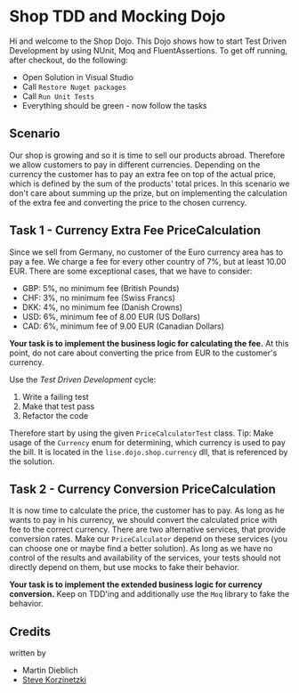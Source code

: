 # Shop TDD and Mocking Dojo

Hi and welcome to the Shop Dojo. This Dojo shows how to start Test Driven Development by using NUnit, Moq and FluentAssertions. To get off running, after checkout, do the following:

* Open Solution in Visual Studio
* Call `Restore Nuget packages`
* Call `Run Unit Tests`
* Everything should be green - now follow the tasks 

## Scenario

Our shop is growing and so it is time to sell our products abroad. Therefore we allow customers to pay in different currencies. Depending on the currency the customer has to pay an extra fee on top of the actual price, which is defined by the sum of the products' total prices. In this scenario we don't care about summing up the prize, but on implementing the calculation of the extra fee and converting the price to the chosen currency.

## Task 1 - Currency Extra Fee PriceCalculation

Since we sell from Germany, no customer of the Euro currency area has to pay a fee. 
We charge a fee for every other country of 7%, but at least 10.00 EUR. There are some exceptional cases, that we have to consider:

* GBP: 5%, no minimum fee (British Pounds)
* CHF: 3%, no minimum fee (Swiss Francs)
* DKK: 4%, no minimum fee (Danish Crowns)
* USD: 6%, minimum fee of 8.00 EUR (US Dollars)
* CAD: 6%, minimum fee of 9.00 EUR (Canadian Dollars)

**Your task is to implement the business logic for calculating the fee.** At this point, do not care about converting the price from EUR to the customer's currency.

Use the *Test Driven Development* cycle:

1. Write a failing test
2. Make that test pass
3. Refactor the code

Therefore start by using the given `PriceCalculatorTest` class. Tip: Make usage of the `Currency` enum for determining, which currency is used to pay the bill. It is located in the `lise.dojo.shop.currency` dll, that is referenced by the solution.

## Task 2 - Currency Conversion PriceCalculation

It is now time to calculate the price, the customer has to pay. As long as he wants to pay in his currency, we should convert the calculated price with fee to the correct currency. There are two alternative services, that provide conversion rates. Make our `PriceCalculator` depend on these services (you can choose one or maybe find a better solution). As long as we have no control of the results and availability of the services, your tests should not directly depend on them, but use mocks to fake their behavior.

**Your task is to implement the extended business logic for currency conversion.** Keep on TDD'ing and additionally use the `Moq` library to fake the behavior.

## Credits

written by 
* Martin Dieblich 
* [Steve Korzinetzki](https://twitter.com/skorzinetzki)

